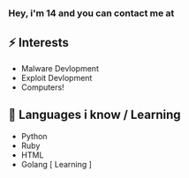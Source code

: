 ### Hey, i'm 14 and you can contact me at 

## ⚡ Interests 
- Malware Devlopment
- Exploit Devlopment
- Computers! 

## 💬 Languages i know / Learning 
- Python 
- Ruby 
- HTML 
- Golang [ Learning ]
